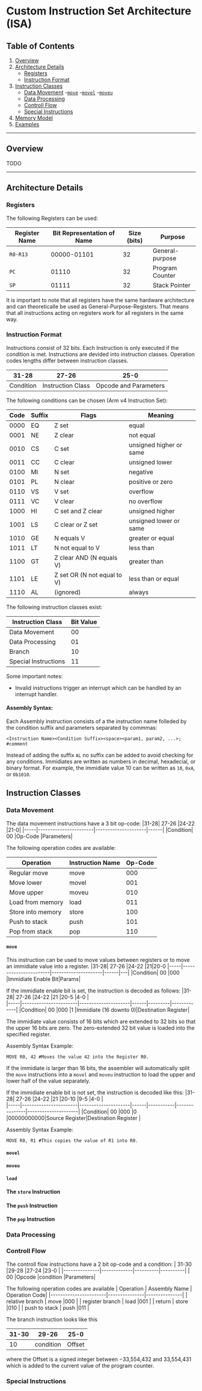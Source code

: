 # Custom Instruction Set Architecture (ISA)

## Table of Contents
1. [Overview](#overview)
2. [Architecture Details](#architecture-details)
   - [Registers](#registers)
   - [Instruction Format](#instruction-format)
3. [Instruction Classes](#instruction-classes)
   - [Data Movement](#data-movement)
     -[`move`](#move)
     -[`movel`](#movel)
     -[`moveu`](#moveu)
   - [Data Processing](#data-processing)
   - [Controll Flow](#controll-flow)
   - [Special Instructions](#special-instructions)
4. [Memory Model](#memory-model)
5. [Examples](#examples)

---

## Overview
TODO

---

## Architecture Details

### Registers
The following Registers can be used:

| Register Name |Bit Representation of Name| Size (bits) | Purpose                 |
|--------------|-|-------------|-------------------------|
| `R0-R13`      |00000-01101| 32          | General-purpose         |
| `PC`          |01110| 32          | Program Counter         |
| `SP`          |01111| 32          | Stack Pointer           |

It is important to note that all registers have the same hardware architecture and can
theoreticalle be used as General-Purpose-Registers. That means that all instructions 
acting on registers work for all registers in the same way.

### Instruction Format
Instructions consist of 32 bits. Each Instruction is only executed if the condition is met. Instructions are devided into instruction classes. Operation codes lengths differ between instruction classes. 

|31-28| 27-26                 |25-0                 |
|-----|-----------------------|---------------------|
|Condition| Instruction Class |Opcode and Parameters|

The following conditions can be chosen (Arm v4 Instruction Set):

| Code  | Suffix | Flags                           | Meaning                   |
|-------|--------|---------------------------------|---------------------------|
| 0000  | EQ     | Z set                           | equal                     |
| 0001  | NE     | Z clear                         | not equal                 |
| 0010  | CS     | C set                           | unsigned higher or same   |
| 0011  | CC     | C clear                         | unsigned lower            |
| 0100  | MI     | N set                           | negative                  |
| 0101  | PL     | N clear                         | positive or zero          |
| 0110  | VS     | V set                           | overflow                  |
| 0111  | VC     | V clear                         | no overflow               |
| 1000  | HI     | C set and Z clear               | unsigned higher           |
| 1001  | LS     | C clear or Z set                | unsigned lower or same    |
| 1010  | GE     | N equals V                      | greater or equal          |
| 1011  | LT     | N not equal to V                | less than                 |
| 1100  | GT     | Z clear AND (N equals V)        | greater than              |
| 1101  | LE     | Z set OR (N not equal to V)     | less than or equal        |
| 1110  | AL     | (ignored)                       | always                    |

The following instruction classes exist:

| Instruction Class | Bit Value   |
|-------------------|-------------|
| Data Movement     | 00          |
| Data Processing   | 01          |
| Branch            | 10          |
| Special Instructions | 11       |

Some important notes:
- Invalid instructions trigger an interrupt which can be handled by an interrupt handler.

#### Assembly Syntax:

Each Assembly instruction consists of a the instruction name folleded by the condition suffix and parameters separated by commmas:
```
<Instruction Name><Condition Suffix><space><param1, param2, ...>; #comment
```
Instead of adding the suffix `AL` no suffix can be added to avoid checking for any conditions. Immidiates are written as numbers in decimal, hexadecial, or binary format. 
For example, the immidiate value 10 can be written as `10`, `0xA`, or `0b1010`. 


## Instruction Classes

### Data Movement

The data movement instructions have a 3 bit op-code:
|31-28| 27-26                 |24-22                |21-0|
|-----|-----------------------|---------------------|------|
|Condition| 00                |Op-Code               |Parameters|

The following operation codes are available:

| Operation             | Instruction Name | Op-Code|
|-----------------------|---------------|---------------|
| Regular move          | move          |000            |
| Move lower            | movel         |001            |
| Move upper            | moveu         |010            |
| Load from memory      | load          |011            |
| Store into memory     | store         |100            |
| Push to stack         | push          |101            |
| Pop from stack        | pop           |110            |

#### `move`
This instruction can be used to move values between registers or to move an immidiate value into a register.
|31-28| 27-26                 |24-22                |21|20-0
|-----|-----------------------|---------------------|------|---|
|Condition| 00                |000               |Immidiate Enable Bit|Params|

If the immidiate enable bit is set, the instruction is decoded as follows:
|31-28| 27-26                 |24-22                |21    |20-5     |4-0          |  
|-----|-----------------------|---------------------|------|---------|-------------|
|Condition| 00                |000                  |1     |Immidiate (16 downto 0)|Destination Register|

The immidiate value consists of 16 bits which are extended to 32 bits so that the upper 16 bits are zero. The zero-extended 32 bit value is loaded into the specified register.

Assembly Syntax Example: 
```
MOVE R0, 42 #Moves the value 42 into the Register R0.
```
If the immidiate is larger than 16 bits, the assembler will automatically split the `move` instructions into a `movel` and `moveu` instruction to load the upper and lower half of the value separately.

If the immidiate enable bit is not set, the instruction is decoded like this:
|31-28| 27-26                 |24-22                |21    |20-10      |9-5            |4-0                  |  
|-----|-----------------------|---------------------|------|-----------|---------------|---------------------|
|Condition| 00                |000                  |0     |00000000000|Source Register|Destination Register |

Assembly Syntax Example: 
```
MOVE R0, R1 #This copies the value of R1 into R0.
```

#### `movel` 

#### `moveu`

#### `load` 

#### The `store` Instruction

#### The `push` Instruction

#### The `pop` Instruction

### Data Processing

### Controll Flow
The controll flow instructions have a 2 bit op-code and a condition:
|  31-30        |29-28        |27-24      |23-0     |
|---------------|-------------|----------|----------|
| 00            |Opcode       |condition |Parameters|

The following operation codes are available
| Operation             | Assembly Name | Operation Code|
|-----------------------|---------------|---------------|
| relative branch       | move          |000            |
| register branch       | load          |001            |
| return                | store         |010            |
| push to stack         | push          |011            |



The branch instruction looks like this

|  31-30        |29-26        |25-0      |
|---------------|-------------|----------|
| 10            |condition    |Offset    |

where the Offset is a signed integer between −33,554,432 and 33,554,431 which is added to the current value of the program counter.



### Special Instructions


